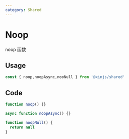 ```yaml
---
category: Shared
---
```


# Noop

noop 函数

## Usage

```ts
const { noop,noopAsync,nooNull } from '@xinjs/shared'
```

## Code

```ts
function noop() {}

async function noopAsync() {}

function noopNull() {
  return null
}
```
